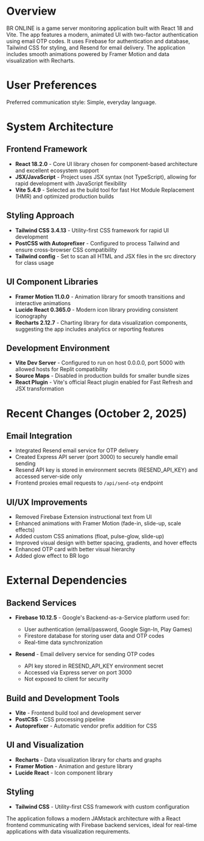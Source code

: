 # Overview

BR ONLINE is a game server monitoring application built with React 18 and Vite. The app features a modern, animated UI with two-factor authentication using email OTP codes. It uses Firebase for authentication and database, Tailwind CSS for styling, and Resend for email delivery. The application includes smooth animations powered by Framer Motion and data visualization with Recharts.

# User Preferences

Preferred communication style: Simple, everyday language.

# System Architecture

## Frontend Framework
- **React 18.2.0** - Core UI library chosen for component-based architecture and excellent ecosystem support
- **JSX/JavaScript** - Project uses JSX syntax (not TypeScript), allowing for rapid development with JavaScript flexibility
- **Vite 5.4.9** - Selected as the build tool for fast Hot Module Replacement (HMR) and optimized production builds

## Styling Approach
- **Tailwind CSS 3.4.13** - Utility-first CSS framework for rapid UI development
- **PostCSS with Autoprefixer** - Configured to process Tailwind and ensure cross-browser CSS compatibility
- **Tailwind config** - Set to scan all HTML and JSX files in the src directory for class usage

## UI Component Libraries
- **Framer Motion 11.0.0** - Animation library for smooth transitions and interactive animations
- **Lucide React 0.365.0** - Modern icon library providing consistent iconography
- **Recharts 2.12.7** - Charting library for data visualization components, suggesting the app includes analytics or reporting features

## Development Environment
- **Vite Dev Server** - Configured to run on host 0.0.0.0, port 5000 with allowed hosts for Replit compatibility
- **Source Maps** - Disabled in production builds for smaller bundle sizes
- **React Plugin** - Vite's official React plugin enabled for Fast Refresh and JSX transformation

# Recent Changes (October 2, 2025)

## Email Integration
- Integrated Resend email service for OTP delivery
- Created Express API server (port 3000) to securely handle email sending
- Resend API key is stored in environment secrets (RESEND_API_KEY) and accessed server-side only
- Frontend proxies email requests to `/api/send-otp` endpoint

## UI/UX Improvements
- Removed Firebase Extension instructional text from UI
- Enhanced animations with Framer Motion (fade-in, slide-up, scale effects)
- Added custom CSS animations (float, pulse-glow, slide-up)
- Improved visual design with better spacing, gradients, and hover effects
- Enhanced OTP card with better visual hierarchy
- Added glow effect to BR logo

# External Dependencies

## Backend Services
- **Firebase 10.12.5** - Google's Backend-as-a-Service platform used for:
  - User authentication (email/password, Google Sign-In, Play Games)
  - Firestore database for storing user data and OTP codes
  - Real-time data synchronization

- **Resend** - Email delivery service for sending OTP codes
  - API key stored in RESEND_API_KEY environment secret
  - Accessed via Express server on port 3000
  - Not exposed to client for security

## Build and Development Tools
- **Vite** - Frontend build tool and development server
- **PostCSS** - CSS processing pipeline
- **Autoprefixer** - Automatic vendor prefix addition for CSS

## UI and Visualization
- **Recharts** - Data visualization library for charts and graphs
- **Framer Motion** - Animation and gesture library
- **Lucide React** - Icon component library

## Styling
- **Tailwind CSS** - Utility-first CSS framework with custom configuration

The application follows a modern JAMstack architecture with a React frontend communicating with Firebase backend services, ideal for real-time applications with data visualization requirements.

